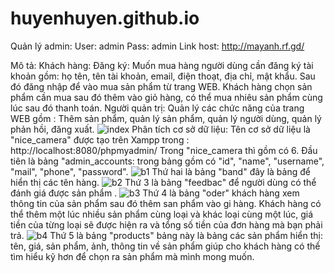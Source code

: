 # huyenhuyen.github.io
Quản lý admin: User: admin       Pass: admin
Link host:     http://mayanh.rf.gd/

Mô tả:
 Khách hàng:
 Đăng ký: Muốn mua hàng người dùng cần đăng ký tài khoản gồm: họ tên, tên tài khoản, email, điện thoạt, địa chỉ, mật khẩu.
 Sau đó đăng nhập để vào mua sản phẩm từ trang WEB.
 Khách hàng chọn sản phẩm cần mua sau đó thêm vào giỏ hàng, có thể mua nhiêu sản phẩm cùng lúc sau đó thanh toán.
 Người quản trị:
 Quản lý các chức năng của trang WEB gồm : Thêm sản phẩm, quản lý sản phẩm, quản lý người dùng, quản lý phản hồi, đăng xuất.
![index](https://user-images.githubusercontent.com/75211708/101355879-d058e200-38c9-11eb-9ec8-ddc209b49fc9.PNG)
Phân tích cơ sở dữ liệu: Tên cơ sở dữ liệu là "nice_camera" được tạo trên Xampp trong : http://localhost:8080/phpmyadmin/
Trong "nice_camera thì gồm có 6. Đầu tiên là bảng "admin_accounts: trong bảng gồm có "id", "name", "username", "mail", "phone", "password".
![b1](https://user-images.githubusercontent.com/75211708/101356880-4ad63180-38cb-11eb-8b3e-25124f575467.PNG)
Thứ hai là bảng "band" đây là bảng để hiển thị các tên hàng.
![b2](https://user-images.githubusercontent.com/75211708/101357127-9ab4f880-38cb-11eb-97d9-115691040081.PNG)
Thứ 3 là bảng "feedbac" để người dùng có thể đánh giá được sản phẩm .
![b3](https://user-images.githubusercontent.com/75211708/101357211-b7513080-38cb-11eb-89ca-db496120cc9b.PNG)
Thứ 4 là bảng "oder" khách hàng xem thông tin của sản phẩm sau đó thêm san phẩm vào gi hàng. Khách hàng có thể thêm một lúc nhiều sản phẩm cùng loại và khác loại cùng một lúc, giá tiền của từng loại  sẽ được hiện ra và tổng số tiền của đơn hàng mà bạn phải trả. 
![b4](https://user-images.githubusercontent.com/75211708/101358785-ee284600-38cd-11eb-8578-2ba0b5f84767.PNG)
Thứ 5 là bảng "products" bảng này là bảng các sản phẩm hiển thị: tên, giá, sản phẩm, ảnh, thông tin về sản phẩm giúp cho khách hàng có thể tìm hiểu kỹ hơn để chọn ra sản  phẩm mà mình mong muốn.

